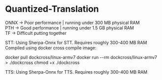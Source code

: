 # Quantized-Translation

ONNX -> Poor performance | running under 300 MB physical RAM  
PTH -> Good performance | running under 1.5 GB physical RAM  
TF -> Difficult putting together

STT:
Using Sherpa-Onnx for STT. Requires roughly 300-400 MB RAM
Compiled using docker cross compile image:

docker pull dockcross/linux-armv7
docker run --rm dockcross/linux-armv7 > ./dockcross
chmod +x ./dockcross

TTS:
Using Sherpa-Onnx for TTS. Requires roughly 300-400 MB RAM
